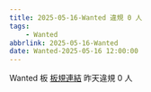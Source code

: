 ```yaml
---
title: 2025-05-16-Wanted 違規 0 人
tags:
    - Wanted
abbrlink: 2025-05-16-Wanted
date: Wanted-2025-05-16 12:00:00
---
```

Wanted 板 [板規連結](https://www.ptt.cc/bbs/Wanted/M.1608829773.A.D3B.html)
昨天違規 0 人
